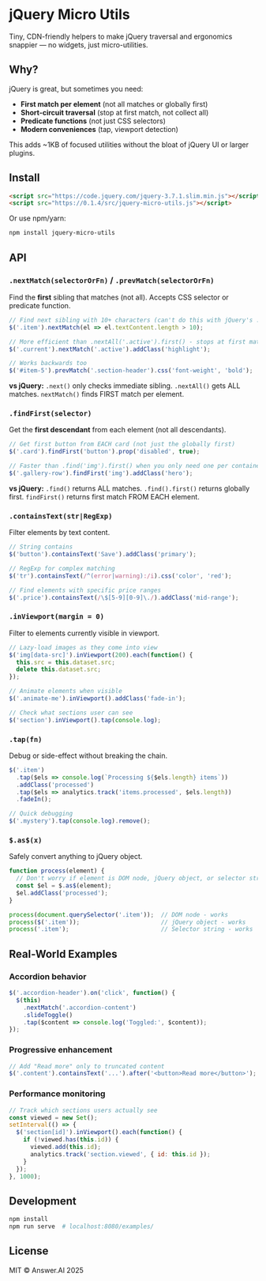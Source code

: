 # jQuery Micro Utils

Tiny, CDN-friendly helpers to make jQuery traversal and ergonomics snappier — no widgets, just micro-utilities.

## Why?

jQuery is great, but sometimes you need:
- **First match per element** (not all matches or globally first)
- **Short-circuit traversal** (stop at first match, not collect all)
- **Predicate functions** (not just CSS selectors)
- **Modern conveniences** (tap, viewport detection)

This adds ~1KB of focused utilities without the bloat of jQuery UI or larger plugins.

## Install

```html
<script src="https://code.jquery.com/jquery-3.7.1.slim.min.js"></script>
<script src="https://0.1.4/src/jquery-micro-utils.js"></script>
```

Or use npm/yarn:
```bash
npm install jquery-micro-utils
```

## API

### `.nextMatch(selectorOrFn)` / `.prevMatch(selectorOrFn)`

Find the **first** sibling that matches (not all). Accepts CSS selector or predicate function.

```js
// Find next sibling with 10+ characters (can't do this with jQuery's .next())
$('.item').nextMatch(el => el.textContent.length > 10);

// More efficient than .nextAll('.active').first() - stops at first match
$('.current').nextMatch('.active').addClass('highlight');

// Works backwards too
$('#item-5').prevMatch('.section-header').css('font-weight', 'bold');
```

**vs jQuery:** `.next()` only checks immediate sibling. `.nextAll()` gets ALL matches. `nextMatch()` finds FIRST match per element.

### `.findFirst(selector)`

Get the **first descendant** from each element (not all descendants).

```js
// Get first button from EACH card (not just the globally first)
$('.card').findFirst('button').prop('disabled', true);

// Faster than .find('img').first() when you only need one per container
$('.gallery-row').findFirst('img').addClass('hero');
```

**vs jQuery:** `.find()` returns ALL matches. `.find().first()` returns globally first. `findFirst()` returns first match FROM EACH element.

### `.containsText(str|RegExp)`

Filter elements by text content.

```js
// String contains
$('button').containsText('Save').addClass('primary');

// RegExp for complex matching
$('tr').containsText(/^(error|warning):/i).css('color', 'red');

// Find elements with specific price ranges
$('.price').containsText(/\$[5-9][0-9]\./).addClass('mid-range');
```

### `.inViewport(margin = 0)`

Filter to elements currently visible in viewport.

```js
// Lazy-load images as they come into view
$('img[data-src]').inViewport(200).each(function() {
  this.src = this.dataset.src;
  delete this.dataset.src;
});

// Animate elements when visible
$('.animate-me').inViewport().addClass('fade-in');

// Check what sections user can see
$('section').inViewport().tap(console.log);
```

### `.tap(fn)`

Debug or side-effect without breaking the chain.

```js
$('.item')
  .tap($els => console.log(`Processing ${$els.length} items`))
  .addClass('processed')
  .tap($els => analytics.track('items.processed', $els.length))
  .fadeIn();

// Quick debugging
$('.mystery').tap(console.log).remove();
```

### `$.as$(x)`

Safely convert anything to jQuery object.

```js
function process(element) {
  // Don't worry if element is DOM node, jQuery object, or selector string
  const $el = $.as$(element);
  $el.addClass('processed');
}

process(document.querySelector('.item'));  // DOM node - works
process($('.item'));                       // jQuery object - works
process('.item');                          // Selector string - works
```

## Real-World Examples

### Accordion behavior
```js
$('.accordion-header').on('click', function() {
  $(this)
    .nextMatch('.accordion-content')
    .slideToggle()
    .tap($content => console.log('Toggled:', $content));
});
```

### Progressive enhancement
```js
// Add "Read more" only to truncated content
$('.content').containsText('...').after('<button>Read more</button>');
```

### Performance monitoring
```js
// Track which sections users actually see
const viewed = new Set();
setInterval(() => {
  $('section[id]').inViewport().each(function() {
    if (!viewed.has(this.id)) {
      viewed.add(this.id);
      analytics.track('section.viewed', { id: this.id });
    }
  });
}, 1000);
```

## Development

```bash
npm install
npm run serve  # localhost:8080/examples/
```

## License

MIT © Answer.AI 2025

